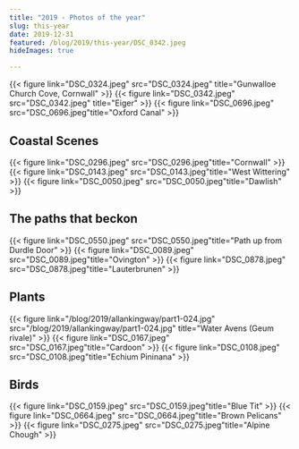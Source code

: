```yaml
---
title: "2019 - Photos of the year"
slug: this-year
date: 2019-12-31
featured: /blog/2019/this-year/DSC_0342.jpeg
hideImages: true

---
```



{{< figure link="DSC_0324.jpeg" src="DSC_0324.jpeg" title="Gunwalloe Church Cove, Cornwall" >}}
{{< figure link="DSC_0342.jpeg" src="DSC_0342.jpeg" title="Eiger" >}}
{{< figure link="DSC_0696.jpeg" src="DSC_0696.jpeg"title="Oxford Canal" >}}

## Coastal Scenes

{{< figure link="DSC_0296.jpeg" src="DSC_0296.jpeg"title="Cornwall" >}}
{{< figure link="DSC_0143.jpeg" src="DSC_0143.jpeg"title="West Wittering" >}}
{{< figure link="DSC_0050.jpeg" src="DSC_0050.jpeg"title="Dawlish" >}}

## The paths that beckon

{{< figure link="DSC_0550.jpeg" src="DSC_0550.jpeg"title="Path up from Durdle Door" >}}
{{< figure link="DSC_0089.jpeg" src="DSC_0089.jpeg"title="Ovington" >}}
{{< figure link="DSC_0878.jpeg" src="DSC_0878.jpeg"title="Lauterbrunen" >}}

## Plants

{{< figure link="/blog/2019/allankingway/part1-024.jpg" src="/blog/2019/allankingway/part1-024.jpg" title="Water Avens (Geum rivale)" >}}
{{< figure link="DSC_0167.jpeg" src="DSC_0167.jpeg"title="Cardoon" >}}
{{< figure link="DSC_0108.jpeg" src="DSC_0108.jpeg"title="Echium Pininana" >}}

## Birds

{{< figure link="DSC_0159.jpeg" src="DSC_0159.jpeg"title="Blue Tit" >}}
{{< figure link="DSC_0664.jpeg" src="DSC_0664.jpeg"title="Brown Pelicans" >}}
{{< figure link="DSC_0275.jpeg" src="DSC_0275.jpeg"title="Alpine Chough" >}}


